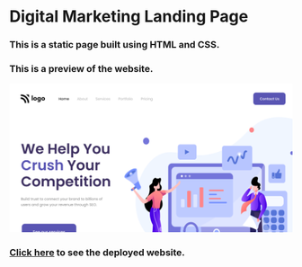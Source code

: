# Digital Marketing Landing Page

### This is a static page built using HTML and CSS.

### This is a preview of the website.

![Digital Marketing Landing Page](./thumbnail.png)

### [Click here]() to see the deployed website.
